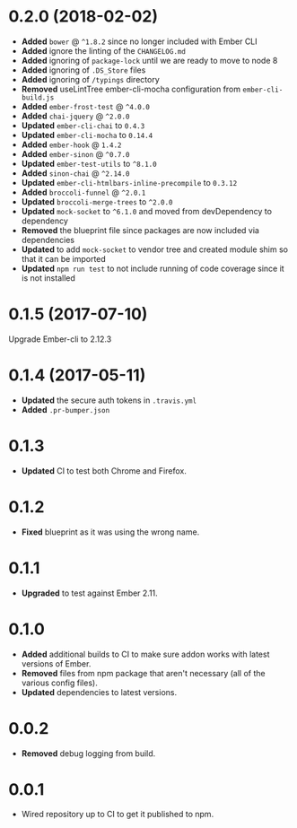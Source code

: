 # 0.2.0 (2018-02-02)
* **Added** `bower` @ `^1.8.2` since no longer included with Ember CLI
* **Added** ignore the linting of the `CHANGELOG.md`
* **Added** ignoring of `package-lock` until we are ready to move to node 8
* **Added** ignoring of `.DS_Store` files
* **Added** ignoring of `/typings` directory
* **Removed** useLintTree ember-cli-mocha configuration from `ember-cli-build.js`
* **Added** `ember-frost-test` @ `^4.0.0`
* **Added** `chai-jquery` @ `^2.0.0`
* **Updated** `ember-cli-chai` to `0.4.3`
* **Updated** `ember-cli-mocha` to `0.14.4`
* **Added** `ember-hook` @ `1.4.2`
* **Added** `ember-sinon` @ `^0.7.0`
* **Updated** `ember-test-utils` to `^8.1.0`
* **Added** `sinon-chai` @ `^2.14.0`
* **Updated** `ember-cli-htmlbars-inline-precompile` to `0.3.12`
* **Added** `broccoli-funnel` @ `^2.0.1`
* **Updated** `broccoli-merge-trees` to `^2.0.0`
* **Updated** `mock-socket` to `^6.1.0` and moved from devDependency to dependency
* **Removed** the blueprint file since packages are now included via dependencies
* **Updated** to add `mock-socket` to vendor tree and created module shim so that it can be imported
* **Updated** `npm run test` to not include running of code coverage since it is not installed


# 0.1.5 (2017-07-10)

Upgrade Ember-cli to 2.12.3


# 0.1.4 (2017-05-11)

* **Updated** the secure auth tokens in `.travis.yml`
* **Added** `.pr-bumper.json`


# 0.1.3

* **Updated** CI to test both Chrome and Firefox.


# 0.1.2

* **Fixed** blueprint as it was using the wrong name.


# 0.1.1

* **Upgraded** to test against Ember 2.11.


# 0.1.0

* **Added** additional builds to CI to make sure addon works with latest versions of Ember.
* **Removed** files from npm package that aren't necessary (all of the various config files).
* **Updated** dependencies to latest versions.


# 0.0.2

* **Removed** debug logging from build.



# 0.0.1

* Wired repository up to CI to get it published to npm.



